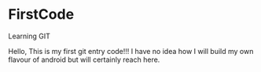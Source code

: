 # FirstCode
Learning GIT

Hello, This is my first git entry code!!!
I have no idea how I will build my own flavour of android but will certainly reach here.
